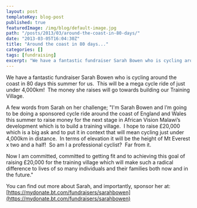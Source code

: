 ```yaml
---
layout: post
templateKey: blog-post
published: true
featuredImage: /img/blog/default-image.jpg
path: "/posts/2013/03/around-the-coast-in-80-days/"
date: "2013-03-05T16:04:30Z"
title: "Around the coast in 80 days..."
categories: []
tags: [fundraising]
excerpt: "We have a fantastic fundraiser Sarah Bowen who is cycling around the coast in 80 days this summer f..."
---
```


We have a fantastic fundraiser Sarah Bowen who is cycling around the coast in 80 days this summer for us.  This will be a mega cycle ride of just under 4,000km!  The money she raises will go towards building our Training Village.

A few words from Sarah on her challenge; "I'm Sarah Bowen and I’m going to be doing a sponsored cycle ride around the coast of England and Wales this summer to raise money for the next stage in African Vision Malawi’s development which is to build a training village.  I hope to raise £20,000 which is a big ask and to put it in context that will mean cycling just under 4,000km in distance.  In terms of elevation it will be the height of Mt Everest x two and a half!  So am I a professional cyclist?  Far from it.

Now I am committed, committed to getting fit and to achieving this goal of raising £20,000 for the training village which will make such a radical difference to lives of so many individuals and their families both now and in the future."

You can find out more about Sarah, and importantly, sponsor her at: [https://mydonate.bt.com/fundraisers/sarahbowen](https://mydonate.bt.com/fundraisers/sarahbowen)